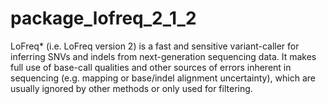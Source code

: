 # package_lofreq_2_1_2

LoFreq* (i.e. LoFreq version 2) is a fast and sensitive variant-caller for inferring SNVs and indels from next-generation sequencing data. It makes full use of base-call qualities and other sources of errors inherent in sequencing (e.g. mapping or base/indel alignment uncertainty), which are usually ignored by other methods or only used for filtering.